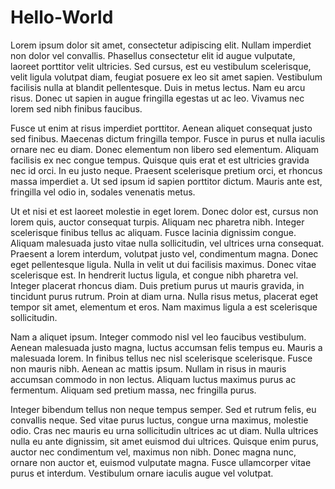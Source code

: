 # Hello-World
Lorem ipsum dolor sit amet, consectetur adipiscing elit. Nullam imperdiet non dolor vel convallis. Phasellus consectetur elit id augue vulputate, laoreet porttitor velit ultricies. Sed cursus, est eu vestibulum scelerisque, velit ligula volutpat diam, feugiat posuere ex leo sit amet sapien. Vestibulum facilisis nulla at blandit pellentesque. Duis in metus lectus. Nam eu arcu risus. Donec ut sapien in augue fringilla egestas ut ac leo. Vivamus nec lorem sed nibh finibus faucibus.

Fusce ut enim at risus imperdiet porttitor. Aenean aliquet consequat justo sed finibus. Maecenas dictum fringilla tempor. Fusce in purus et nulla iaculis ornare nec eu diam. Donec elementum non libero sed elementum. Aliquam facilisis ex nec congue tempus. Quisque quis erat et est ultricies gravida nec id orci. In eu justo neque. Praesent scelerisque pretium orci, et rhoncus massa imperdiet a. Ut sed ipsum id sapien porttitor dictum. Mauris ante est, fringilla vel odio in, sodales venenatis metus.

Ut et nisi et est laoreet molestie in eget lorem. Donec dolor est, cursus non lorem quis, auctor consequat turpis. Aliquam nec pharetra nibh. Integer scelerisque finibus tellus ac aliquam. Fusce lacinia dignissim congue. Aliquam malesuada justo vitae nulla sollicitudin, vel ultrices urna consequat. Praesent a lorem interdum, volutpat justo vel, condimentum magna. Donec eget pellentesque ligula. Nulla in velit ut dui facilisis maximus. Donec vitae scelerisque est. In hendrerit luctus ligula, et congue nibh pharetra vel. Integer placerat rhoncus diam. Duis pretium purus ut mauris gravida, in tincidunt purus rutrum. Proin at diam urna. Nulla risus metus, placerat eget tempor sit amet, elementum et eros. Nam maximus ligula a est scelerisque sollicitudin.

Nam a aliquet ipsum. Integer commodo nisl vel leo faucibus vestibulum. Aenean malesuada justo magna, luctus accumsan felis tempus eu. Mauris a malesuada lorem. In finibus tellus nec nisl scelerisque scelerisque. Fusce non mauris nibh. Aenean ac mattis ipsum. Nullam in risus in mauris accumsan commodo in non lectus. Aliquam luctus maximus purus ac fermentum. Aliquam sed pretium massa, nec fringilla purus.

Integer bibendum tellus non neque tempus semper. Sed et rutrum felis, eu convallis neque. Sed vitae purus luctus, congue urna maximus, molestie odio. Cras nec mauris eu urna sollicitudin ultrices ac ut diam. Nulla ultrices nulla eu ante dignissim, sit amet euismod dui ultrices. Quisque enim purus, auctor nec condimentum vel, maximus non nibh. Donec magna nunc, ornare non auctor et, euismod vulputate magna. Fusce ullamcorper vitae purus et interdum. Vestibulum ornare iaculis augue vel volutpat.
